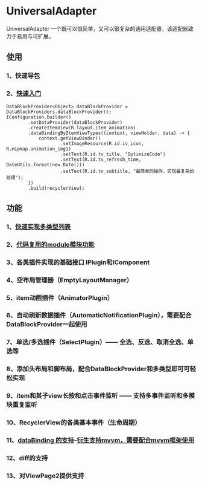 # UniversalAdapter

UniversalAdapter 一个既可以很简单，又可以很复杂的通用适配器，该适配器致力于易用与可扩展。

## 使用

### 1、快速导包

### 2、[快速入门](./app/src/main/java/org/jzl/android/recyclerview/core/OptimizeCodeView.java)
```
DataBlockProvider<Object> dataBlockProvider = DataBlockProviders.dataBlockProvider();
IConfiguration.builder()
        .setDataProvider(dataBlockProvider)
        .createItemView(R.layout.item_animation)
        .dataBindingByItemViewTypes((context, viewHolder, data) -> {
            context.getViewBinder()
                    .setImageResource(R.id.iv_icon, R.mipmap.animation_img1)
                    .setText(R.id.tv_title, "OptimizeCode")
                    .setText(R.id.tv_refresh_time, DateUtils.format(new Date()))
                    .setText(R.id.tv_subtitle, "最简单的操作，实现最复杂的处理");
        })
        .build(recyclerView);

```

## 功能

### 1、[快速实现多类型列表](./docs/multiple_types.md)

### 2、[代码复用的module模块功能](./docs/Modules.md)

### 3、各类插件实现的基础接口 IPlugin和IComponent

### 4、空布局管理器（EmptyLayoutManager）

### 5、item动画插件（AnimatorPlugin）

### 6、自动刷新数据插件（AutomaticNotificationPlugin），需要配合DataBlockProvider一起使用

### 7、单选/多选插件（SelectPlugin）—— 全选、反选、取消全选、单选等

### 8、添加头布局和脚布局，配合DataBlockProvider和多类型即可可轻松实现

### 9、item和其子view长按和点击事件监听 —— 支持多事件监听和多模块重复监听

### 10、RecyclerView的各类基本事件（生命周期）

### 11、[dataBinding 的支持](./docs/databinding_module.md)-[衍生支持mvvm，需要配合mvvm框架使用](./app/src/main/java/org/jzl/android/recyclerview/core/header)

### 12、diff的支持

### 13、对ViewPage2提供支持
